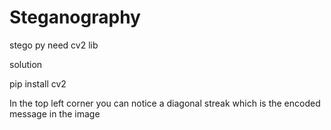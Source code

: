# Steganography
stego py need cv2 lib

solution

pip install cv2

In the top left corner you can notice a diagonal streak 
which is the encoded message in the image
